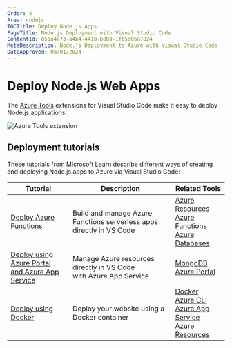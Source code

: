```yaml
---
Order: 4
Area: nodejs
TOCTitle: Deploy Node.js Apps
PageTitle: Node.js Deployment with Visual Studio Code
ContentId: 856a4a73-a4b4-4418-b88d-1f65d0ba7824
MetaDescription: Node.js Deployment to Azure with Visual Studio Code
DateApproved: 08/01/2024
---
```

# Deploy Node.js Web Apps

The [Azure Tools](https://marketplace.visualstudio.com/items?itemName=ms-vscode.vscode-node-azure-pack) extensions for Visual Studio Code make it easy to deploy Node.js applications.

![Azure Tools extension](images/azure/azure-tools.png)

## Deployment tutorials

These tutorials from Microsoft Learn describe different ways of creating and deploying Node.js apps to Azure via Visual Studio Code:

Tutorial | Description | Related Tools
--- | --- | ---
[Deploy Azure Functions](https://learn.microsoft.com/azure/developer/javascript/tutorial/azure-function-cosmos-db-mongo-api) | Build and manage Azure Functions serverless apps <br> directly in VS Code | [Azure Resources](https://marketplace.visualstudio.com/items?itemName=ms-azuretools.vscode-azureresourcegroups) <br> [Azure Functions](https://marketplace.visualstudio.com/items?itemName=ms-azuretools.vscode-azurefunctions) <br> [Azure Databases](https://marketplace.visualstudio.com/items?itemName=ms-azuretools.vscode-cosmosdb)
[Deploy using Azure Portal <br> and Azure App Service](https://learn.microsoft.com/azure/app-service/tutorial-nodejs-mongodb-app) | Manage Azure resources directly in VS Code <br> with Azure App Service | [MongoDB](https://www.mongodb.com/docs/manual/installation/) <br> [Azure Portal](https://portal.azure.com/)
[Deploy using Docker](https://learn.microsoft.com/azure/developer/javascript/tutorial/tutorial-vscode-docker-node/tutorial-vscode-docker-node-01) | Deploy your website using a Docker container | [Docker](https://marketplace.visualstudio.com/items?itemName=ms-azuretools.vscode-docker) <br> [Azure CLI](https://learn.microsoft.com/cli/azure/install-azure-cli) <br> [Azure App Service](https://marketplace.visualstudio.com/items?itemName=ms-azuretools.vscode-azureappservice) <br> [Azure Resources](https://marketplace.visualstudio.com/items?itemName=ms-azuretools.vscode-azureresourcegroups)
